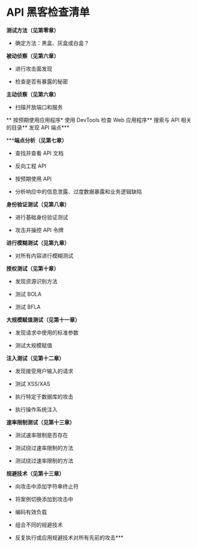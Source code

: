 # API 黑客检查清单

**测试方法（见第零章）**

+   确定方法：黑盒、灰盒或白盒？

**被动侦察（见第六章）**

+   进行攻击面发现

+   检查是否有暴露的秘密

**主动侦察（见第六章）**

+   扫描开放端口和服务

**   按预期使用应用程序*   使用 DevTools 检查 Web 应用程序**   搜索与 API 相关的目录**   发现 API 端点***

*****端点分析（见第七章）**

+   查找并查看 API 文档

+   反向工程 API

+   按预期使用 API

+   分析响应中的信息泄露、过度数据暴露和业务逻辑缺陷

**身份验证测试（见第八章）**

+   进行基础身份验证测试

+   攻击并操控 API 令牌

**进行模糊测试（见第九章）**

+   对所有内容进行模糊测试

**授权测试（见第十章）**

+   发现资源识别方法

+   测试 BOLA

+   测试 BFLA

**大规模赋值测试（见第十一章）**

+   发现请求中使用的标准参数

+   测试大规模赋值

**注入测试（见第十二章）**

+   发现接受用户输入的请求

+   测试 XSS/XAS

+   执行特定于数据库的攻击

+   执行操作系统注入

**速率限制测试（见第十三章）**

+   测试速率限制是否存在

+   测试绕过速率限制的方法

+   测试绕过速率限制的方法

**规避技术（见第十三章）**

+   向攻击中添加字符串终止符

+   将案例切换添加到攻击中

+   编码有效负载

+   组合不同的规避技术

+   反复执行或应用规避技术对所有先前的攻击***
